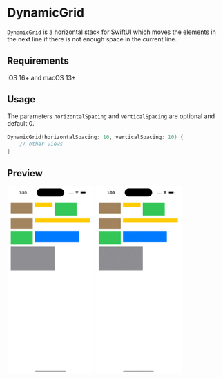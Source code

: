 # DynamicGrid
`DynamicGrid` is a horizontal stack for SwiftUI which moves the elements in the next line if there is not enough space in the current line.

## Requirements
iOS 16+ and macOS 13+

## Usage
The parameters `horizontalSpacing` and `verticalSpacing` are optional and default 0.
```swift
DynamicGrid(horizontalSpacing: 10, verticalSpacing: 10) {
    // other views
}
```

## Preview
<img src="./images/PreviewScreenshot.png" alt="Preview Screenshot of the DynamicGrid" width="200"/>
<img src="./images/PreviewVideo.gif" alt="Preview GIF of the DynamicGrid" width="200"/>

